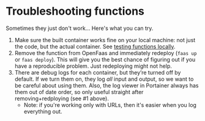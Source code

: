 # Troubleshooting functions

Sometimes they just don't work... Here's what you can try.

1. Make sure the built container works fine on your local machine: not just the code, but the actual container. See [testing functions locally](https://github.com/disarm-dev/functions-for-openfaas/wiki/Testing-a-function-locally).
1. Remove the function from OpenFaas and immediately redeploy (`faas up` or `faas deploy`). This will give you the best chance of figuring out if you have a reproducible problem. Just redeploying might not help.
3. There are debug logs for each container, but they’re turned off by default. If we turn them on, they log _all_ input and output, so we want to be careful about using them. Also, the log viewer in Portainer always has them out of date order, so only useful straight after removing+redploying (see #1 above). 
	- Note: if you're working only with URLs, then it's easier when you log everything out.
